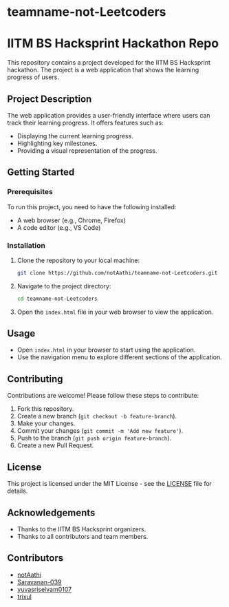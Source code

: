 # teamname-not-Leetcoders

# IITM BS Hacksprint Hackathon Repo

This repository contains a project developed for the IITM BS Hacksprint hackathon. The project is a web application that shows the learning progress of users.

## Project Description

The web application provides a user-friendly interface where users can track their learning progress. It offers features such as:

- Displaying the current learning progress.
- Highlighting key milestones.
- Providing a visual representation of the progress.

## Getting Started

### Prerequisites

To run this project, you need to have the following installed:

- A web browser (e.g., Chrome, Firefox)
- A code editor (e.g., VS Code)

### Installation

1. Clone the repository to your local machine:
    ```bash
    git clone https://github.com/notAathi/teamname-not-Leetcoders.git
    ```

2. Navigate to the project directory:
    ```bash
    cd teamname-not-Leetcoders
    ```

3. Open the `index.html` file in your web browser to view the application.

## Usage

- Open `index.html` in your browser to start using the application.
- Use the navigation menu to explore different sections of the application.

## Contributing

Contributions are welcome! Please follow these steps to contribute:

1. Fork this repository.
2. Create a new branch (`git checkout -b feature-branch`).
3. Make your changes.
4. Commit your changes (`git commit -m 'Add new feature'`).
5. Push to the branch (`git push origin feature-branch`).
6. Create a new Pull Request.

## License

This project is licensed under the MIT License - see the [LICENSE](LICENSE) file for details.

## Acknowledgements

- Thanks to the IITM BS Hacksprint organizers.
- Thanks to all contributors and team members.

## Contributors

- [notAathi](https://github.com/notAathi)
- [Saravanan-039](https://github.com/Saravanan-039)
- [yuvasriselvam0107](https://github.com/yuvasriselvam0107)
- [trixul](https://github.com/trixul)
